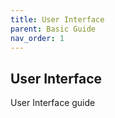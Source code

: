 ```yaml
---
title: User Interface
parent: Basic Guide
nav_order: 1
---
```

## User Interface

User Interface guide
